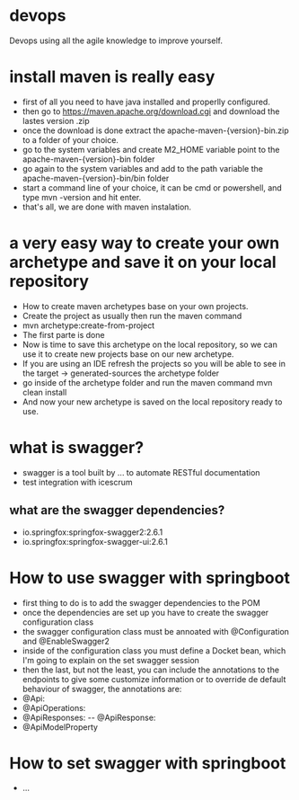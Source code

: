 # devops
Devops using all the agile knowledge to improve yourself.

# install maven is really easy
 - first of all you need to have java installed and properlly configured.
 - then go to https://maven.apache.org/download.cgi and download the lastes version .zip
 - once the download is done extract the apache-maven-{version}-bin.zip to a folder of your choice.
 - go to the system variables and create M2_HOME variable point to the apache-maven-{version}-bin folder
 - go again to the system variables and add to the path variable the apache-maven-{version}-bin/bin folder
 - start a command line of your choice, it can be cmd or powershell, and type mvn -version and hit enter.
 - that's all, we are done with maven instalation.
 
 # a very easy way to create your own archetype and save it on your local repository
- How to create maven archetypes base on your own projects.
- Create the project as usually then run the maven command 
- mvn archetype:create-from-project
- The first parte is done
- Now is time to save this archetype on the local repository, so we can use it to create new projects base on our new archetype.
- If you are using an IDE refresh the projects so you will be able to see in the target -> generated-sources the archetype folder 
- go inside of the archetype folder and run the maven command mvn clean install
- And now your new archetype is saved on the local repository ready to use.

# what is swagger?
- swagger is a tool built by ... to automate RESTful documentation
- test integration with icescrum

## what are the swagger dependencies?
- io.springfox:springfox-swagger2:2.6.1
- io.springfox:springfox-swagger-ui:2.6.1

# How to use swagger with springboot
- first thing to do is to add the swagger dependencies to the POM
- once the dependencies are set up you have to create the swagger configuration class
- the swagger configuration class must be annoated with @Configuration and @EnableSwagger2
- inside of the configuration class you must define a Docket bean, which I'm going to explain on the set swagger session
- then the last, but not the least, you can include the annotations to the endpoints to give some customize information or to override de default behaviour of swagger, the annotations are:
 - @Api: 
 - @ApiOperations:
 - @ApiResponses:
 -- @ApiResponse:
 - @ApiModelProperty
 
 # How to set swagger with springboot
 - ...
